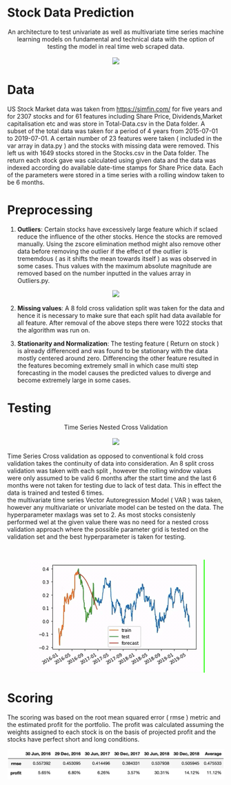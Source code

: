 # Stock Data Prediction


<p align="center">
  An architecture to test univariate as well as multivariate time series machine learning models on fundamental and technical data with the option of testing the model in real time web scraped data.</br></br>
  <img width="600"  src="https://d.stockcharts.com/img/chart-carousel/carousel-chart-04.png">
</p>

# Data
US Stock Market data was taken from https://simfin.com/ for five years and for 2307 stocks and for 61 features including Share Price, Dividends,Market capitalisation etc and was store in Total-Data.csv in the Data folder. A subset of the total data was taken for a period of 4 years from 2015-07-01 to 2019-07-01. A certain number of 23 features were taken ( included in the var array in data.py ) and the stocks with missing data were removed. This left us with 1649 stocks stored in the Stocks.csv in the Data folder. The return each stock gave was calculated using given data and the data was indexed according do available date-time stamps for Share Price data. Each of the parameters were stored in a time series with a rolling window taken to be 6 months.

# Preprocessing
1. **Outliers**: Certain stocks have excessively large feature which if sclaed reduce the influence of the other stocks. Hence the stocks are removed manually. Using the zscore elimination method might also remove other data before removing the outlier if the effect of the outlier is trememdous ( as it shifts the mean towards itself ) as was observed in some cases. Thus values with the maximum absolute magnitude are removed based on the number inputted in the values array in Outliers.py.

<p align="center">
  <img src= "Images/Screen2.gif" >
</p>

2. **Missing values**: A 8 fold cross validation split was taken for the data and hence it is necessary to make sure that each split had data available for all feature. After removal of the above steps there were 1022 stocks that the algorithm was run on.

3. **Stationarity and Normalization**: The testing feature ( Return on stock ) is already differenced and was found to be stationary with the data mostly centered around zero. Differencing the other feature resulted in the features becoming extremely small in which case multi step forecasting in the model causes the predicted values to diverge and become extremely large in some cases.

# Testing
<p align="center"> 
  Time Series Nested Cross Validation</br></br>
  <img src= "https://i.stack.imgur.com/fXZ6k.png" width = "60%">
</p>
Time Series Cross validation as opposed to conventional k fold cross validation takes the continuity of data into consideration. An 8 split cross validation was taken with each split , however the rolling window values were only assumed to be valid 6 months after the start time and the last 6 months were not taken for testing due to lack of test data. This in effect the data is trained and tested 6 times.</br>
the multivariate time series Vector Autoregression Model ( VAR ) was taken, however any multivariate or univariate model can be tested on the data. The hyperparameter maxlags was set to 2. As most stocks consistenly performed wel at the given value there was no need for a nested cross validation approach where the possible parameter grid is tested on the validation set and the best hyperparameter is taken for testing.
<p>&nbsp;</p>
<p align="center">
  <img src= "Images/Fit.gif" >
</p>

# Scoring
The scoring was based on the root mean squared error ( rmse ) metric and the estimated profit for the portfolio. The profit was calculated assuming the weights assigned to each stock is on the basis of projected profit and the stocks have perfect short and long conditions.
<p align="center"> 
  <img src= "Images/Scores.png" width = "100%">
</p>
